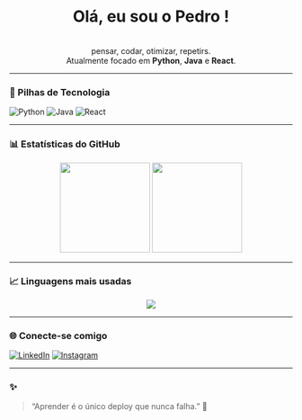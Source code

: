 <h1 align="center">Olá, eu sou o Pedro !</h1>

<p align="center">
<br>pensar, codar, otimizar, repetirs.</br>
Atualmente focado em <strong>Python</strong>, <strong>Java</strong> e <strong>React</strong>.
</p>

---

### 🚀 Pilhas de Tecnologia 

![Python](https://img.shields.io/badge/Python-3776AB?style=for-the-badge&logo=python&logoColor=white)
![Java](https://img.shields.io/badge/Java-007396?style=for-the-badge&logo=java&logoColor=white)
![React](https://img.shields.io/badge/React-20232A?style=for-the-badge&logo=react&logoColor=61DAFB)

---

### 📊 Estatísticas do GitHub

<div align="center">
  <img height="160em" src="https://github-readme-stats.vercel.app/api?username=Pedrocarvalhon&show_icons=true&theme=tokyonight&count_private=true"/>
  <img height="160em" src="https://github-readme-streak-stats.herokuapp.com/?user=Pedrocarvalhon&theme=tokyonight"/>
</div>

---

### 📈 Linguagens mais usadas

<div align="center">
  <img src="https://github-readme-stats.vercel.app/api/top-langs/?username=Pedrocarvalhon&layout=compact&theme=tokyonight" />
</div>

---

### 🌐 Conecte-se comigo

[![LinkedIn](https://img.shields.io/badge/LinkedIn-0077B5?style=for-the-badge&logo=linkedin&logoColor=white)](https://www.linkedin.com/in/pedro-carvalho-turibio-78158337a/)
[![Instagram](https://img.shields.io/badge/Instagram-E4405F?style=for-the-badge&logo=instagram&logoColor=white)](https://www.instagram.com/_pedrocarvalhot/)

---

### ✨

> “Aprender é o único deploy que nunca falha.” 🚀
